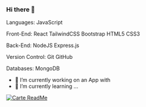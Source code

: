 ### Hi there 👋

Languages: JavaScript 

Front-End: React TailwindCSS Bootstrap HTML5 CSS3

Back-End: NodeJS Express.js 

Version Control: Git GitHub

Databases: MongoDB 

- 🔭 I’m currently working on an App with
- 🌱 I’m currently learning ...


[![Carte ReadMe](https://github-readme-stats.vercel.app/api/pin/?username=alexpedro78&repo=github-readme-stats)](https://github.com/anuraghazra/github-readme-stats)

